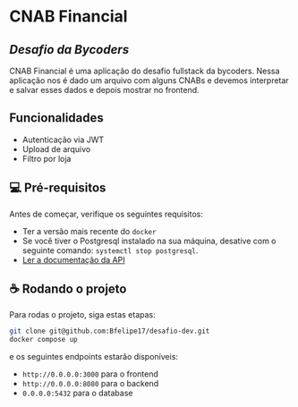# CNAB Financial
## _Desafio da Bycoders_

CNAB Financial é uma aplicação do desafio fullstack da bycoders. Nessa aplicação nos é dado um arquivo com alguns CNABs e devemos interpretar e salvar esses dados e depois mostrar no frontend.

## Funcionalidades

- Autenticação via JWT
- Upload de arquivo
- Filtro por loja

## 💻 Pré-requisitos

Antes de começar, verifique os seguintes requisitos:
* Ter a versão mais recente do `docker`
* Se você tiver o Postgresql instalado na sua máquina, desative com o seguinte comando: `systemctl stop postgresql`.
* [Ler a documentação da API](https://documenter.getpostman.com/view/9944660/Uz5MFZmH)


## ☕ Rodando o projeto 

Para rodas o projeto, siga estas etapas:

```zsh
git clone git@github.com:Bfelipe17/desafio-dev.git
docker compose up
```

e os seguintes endpoints estarão disponíveis:

* `http://0.0.0.0:3000` para o frontend
* `http://0.0.0.0:8080` para o backend
* `0.0.0.0:5432` para o database